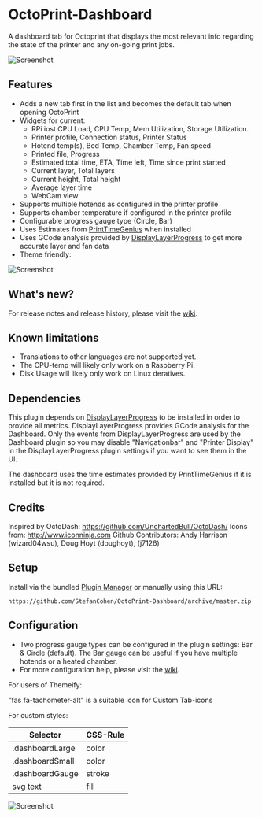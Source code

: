 # OctoPrint-Dashboard

A dashboard tab for Octoprint that displays the most relevant info regarding the state of the printer and any on-going print jobs.

![Screenshot](https://github.com/StefanCohen/OctoPrint-Dashboard/blob/master/screenshot.png)

## Features

* Adds a new tab first in the list and becomes the default tab when opening OctoPrint
* Widgets for current:
    * RPi iost CPU Load, CPU Temp, Mem Utilization, Storage Utilization.   
    * Printer profile, Connection status, Printer Status
    * Hotend temp(s), Bed Temp, Chamber Temp, Fan speed
    * Printed file, Progress
    * Estimated total time, ETA, Time left, Time since print started
    * Current layer, Total layers
    * Current height, Total height
    * Average layer time
    * WebCam view
* Supports multiple hotends as configured in the printer profile
* Supports chamber temperature if configured in the printer profile
* Configurable progress gauge type (Circle, Bar) 
* Uses Estimates from [PrintTimeGenius](https://plugins.octoprint.org/plugins/PrintTimeGenius/) when installed
* Uses GCode analysis provided by [DisplayLayerProgress](https://plugins.octoprint.org/plugins/DisplayLayerProgress/) to get more accurate layer and fan data 
* Theme friendly:

![Screenshot](https://github.com/StefanCohen/OctoPrint-Dashboard/blob/master/screenshot-theme.png)

## What's new?
For release notes and release history, please visit the [wiki](https://github.com/StefanCohen/OctoPrint-Dashboard/wiki).

## Known limitations
* Translations to other languages are not supported yet.
* The CPU-temp will likely only work on a Raspberry Pi. 
* Disk Usage will likely only work on Linux deratives.

## Dependencies

This plugin depends on [DisplayLayerProgress](https://plugins.octoprint.org/plugins/DisplayLayerProgress/) to be installed in order to provide all metrics. DisplayLayerProgress provides GCode analysis for the Dashboard. Only the events from DisplayLayerProgress are used by the Dashboard plugin so you may disable "Navigationbar" and "Printer Display" in the DisplayLayerProgress plugin settings if you want to see them in the UI. 

The dashboard uses the time estimates provided by PrintTimeGenius if it is installed but it is not required.

## Credits

Inspired by OctoDash: https://github.com/UnchartedBull/OctoDash/
Icons from: http://www.iconninja.com
Github Contributors: Andy Harrison (wizard04wsu), Doug Hoyt (doughoyt), (j7126) 

## Setup

Install via the bundled [Plugin Manager](https://github.com/foosel/OctoPrint/wiki/Plugin:-Plugin-Manager) or manually using this URL:

    https://github.com/StefanCohen/OctoPrint-Dashboard/archive/master.zip

## Configuration

* Two progress gauge types can be configured in the plugin settings: Bar & Circle (default). The Bar gauge can be useful if you have multiple hotends or a heated chamber.
* For more configuration help, please visit the [wiki](https://github.com/StefanCohen/OctoPrint-Dashboard/wiki).

For users of Themeify:

"fas fa-tachometer-alt" is a suitable icon for Custom Tab-icons

For custom styles:

| Selector          | CSS-Rule | 
|-------------------|----------|
| .dashboardLarge   | color    |
| .dashboardSmall   | color    |
| .dashboardGauge   | stroke   |
| svg text          | fill     |

![Screenshot](https://github.com/StefanCohen/OctoPrint-Dashboard/blob/master/screenshot-theme2.png)
